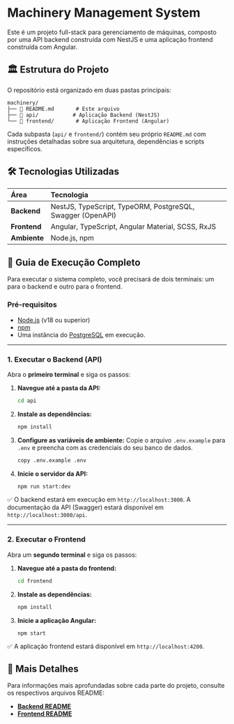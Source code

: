 # Machinery Management System

Este é um projeto full-stack para gerenciamento de máquinas, composto por uma API backend construída com NestJS e uma aplicação frontend construída com Angular.

## 🏛️ Estrutura do Projeto

O repositório está organizado em duas pastas principais:

```
machinery/
├── 📄 README.md       # Este arquivo
├── 📁 api/           # Aplicação Backend (NestJS)
└── 📁 frontend/       # Aplicação Frontend (Angular)
```

Cada subpasta (`api/` e `frontend/`) contém seu próprio `README.md` com instruções detalhadas sobre sua arquitetura, dependências e scripts específicos.

## 🛠️ Tecnologias Utilizadas

| Área         | Tecnologia                                                 |
| :----------- | :--------------------------------------------------------- |
| **Backend**  | NestJS, TypeScript, TypeORM, PostgreSQL, Swagger (OpenAPI) |
| **Frontend** | Angular, TypeScript, Angular Material, SCSS, RxJS          |
| **Ambiente** | Node.js, npm                                               |

## 🚀 Guia de Execução Completo

Para executar o sistema completo, você precisará de dois terminais: um para o backend e outro para o frontend.

### Pré-requisitos

- [Node.js](https://nodejs.org/en/) (v18 ou superior)
- [npm](https://www.npmjs.com/)
- Uma instância do [PostgreSQL](https://www.postgresql.org/download/) em execução.

---

### 1. Executar o Backend (API)

Abra o **primeiro terminal** e siga os passos:

1.  **Navegue até a pasta da API:**

    ```bash
    cd api
    ```

2.  **Instale as dependências:**

    ```bash
    npm install
    ```

3.  **Configure as variáveis de ambiente:**
    Copie o arquivo `.env.example` para `.env` e preencha com as credenciais do seu banco de dados.

    ```bash
    copy .env.example .env
    ```

4.  **Inicie o servidor da API:**
    ```bash
    npm run start:dev
    ```

✅ O backend estará em execução em `http://localhost:3000`. A documentação da API (Swagger) estará disponível em `http://localhost:3000/api`.

---

### 2. Executar o Frontend

Abra um **segundo terminal** e siga os passos:

1.  **Navegue até a pasta do frontend:**

    ```bash
    cd frontend
    ```

2.  **Instale as dependências:**

    ```bash
    npm install
    ```

3.  **Inicie a aplicação Angular:**
    ```bash
    npm start
    ```

✅ A aplicação frontend estará disponível em `http://localhost:4200`.

## 📖 Mais Detalhes

Para informações mais aprofundadas sobre cada parte do projeto, consulte os respectivos arquivos README:

- **[Backend README](https://github.com/belloLucas/machinery/blob/main/api/README.md)**
- **[Frontend README](https://github.com/belloLucas/machinery/blob/main/frontend/README.md)**

